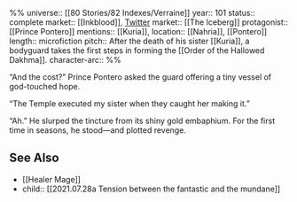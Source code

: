 %%
universe:: [[80 Stories/82 Indexes/Verraine]]
year:: 101
status:: complete
market:: [[Inkblood]], [Twitter](https://twitter.com/EleanorKonik/status/1407848768565829634)
market:: [[The Iceberg]]
protagonist:: [[Prince Pontero]]
mentions:: [[Kuria]], 
location:: [[Nahria]], [[Pontero]]
length:: microfiction
pitch:: After the death of  his sister [[Kuria]], a bodyguard takes the first steps in forming the [[Order of the Hallowed Dakhma]]. 
character-arc::
%% 

“And the cost?” Prince Pontero asked the guard offering a tiny vessel of god-touched hope.

“The Temple executed my sister when they caught her making it.”

“Ah.” He slurped the tincture from its shiny gold embaphium. For the first time in seasons, he stood—and plotted revenge. 

## See Also
* [[Healer Mage]]
* child:: [[2021.07.28a Tension between the fantastic and the mundane]]
